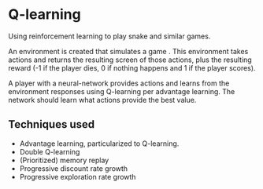 # Q-learning
Using reinforcement learning to play snake and similar games.

An environment is created that simulates a game . This environment takes actions and returns the resulting screen of those actions, plus the resulting reward (-1 if the player dies, 0 if nothing happens and 1 if the player scores).

A player with a neural-network provides actions and learns from the environment responses using Q-learning per advantage learning. The network should learn what actions provide the best value. 

## Techniques used

* Advantage learning, particularized to Q-learning.
* Double Q-learning
* (Prioritized) memory replay
* Progressive discount rate growth
* Progressive exploration rate growth